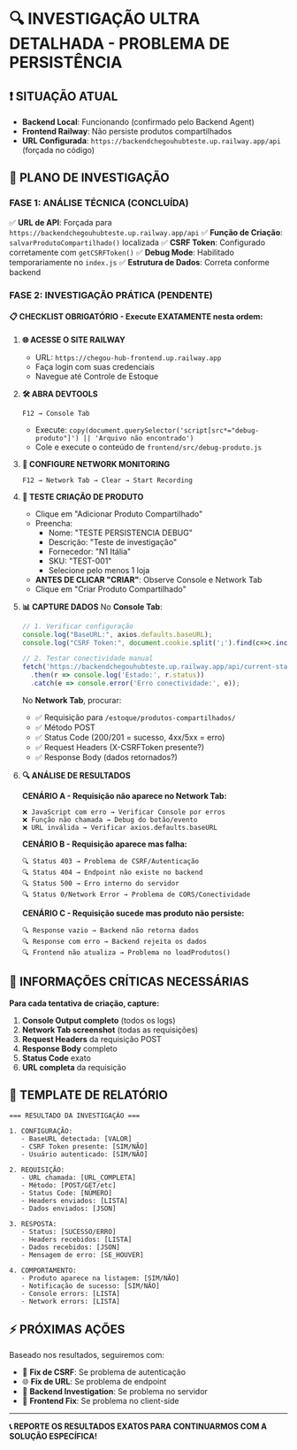 # 🔍 INVESTIGAÇÃO ULTRA DETALHADA - PROBLEMA DE PERSISTÊNCIA

## ❗ SITUAÇÃO ATUAL
- **Backend Local**: Funcionando (confirmado pelo Backend Agent)
- **Frontend Railway**: Não persiste produtos compartilhados
- **URL Configurada**: `https://backendchegouhubteste.up.railway.app/api` (forçada no código)

## 🎯 PLANO DE INVESTIGAÇÃO

### FASE 1: ANÁLISE TÉCNICA (CONCLUÍDA)
✅ **URL de API**: Forçada para `https://backendchegouhubteste.up.railway.app/api`
✅ **Função de Criação**: `salvarProdutoCompartilhado()` localizada
✅ **CSRF Token**: Configurado corretamente com `getCSRFToken()`
✅ **Debug Mode**: Habilitado temporariamente no `index.js`
✅ **Estrutura de Dados**: Correta conforme backend

### FASE 2: INVESTIGAÇÃO PRÁTICA (PENDENTE)

#### 📋 CHECKLIST OBRIGATÓRIO - Execute EXATAMENTE nesta ordem:

1. **🌐 ACESSE O SITE RAILWAY**
   - URL: `https://chegou-hub-frontend.up.railway.app`
   - Faça login com suas credenciais
   - Navegue até Controle de Estoque

2. **🛠️ ABRA DEVTOOLS**
   ```
   F12 → Console Tab
   ```
   - Execute: `copy(document.querySelector('script[src*="debug-produto"]') || 'Arquivo não encontrado')`
   - Cole e execute o conteúdo de `frontend/src/debug-produto.js`

3. **📡 CONFIGURE NETWORK MONITORING**
   ```
   F12 → Network Tab → Clear → Start Recording
   ```

4. **🎯 TESTE CRIAÇÃO DE PRODUTO**
   - Clique em "Adicionar Produto Compartilhado"
   - Preencha:
     - Nome: "TESTE PERSISTENCIA DEBUG"
     - Descrição: "Teste de investigação"
     - Fornecedor: "N1 Itália"
     - SKU: "TEST-001"
     - Selecione pelo menos 1 loja
   - **ANTES DE CLICAR "CRIAR"**: Observe Console e Network Tab
   - Clique em "Criar Produto Compartilhado"

5. **📊 CAPTURE DADOS**
   No **Console Tab**:
   ```javascript
   // 1. Verificar configuração
   console.log("BaseURL:", axios.defaults.baseURL);
   console.log("CSRF Token:", document.cookie.split(';').find(c=>c.includes('csrftoken')));

   // 2. Testar conectividade manual
   fetch('https://backendchegouhubteste.up.railway.app/api/current-state/', {credentials:'include'})
     .then(r => console.log('Estado:', r.status))
     .catch(e => console.error('Erro conectividade:', e));
   ```

   No **Network Tab**, procurar:
   - ✅ Requisição para `/estoque/produtos-compartilhados/`
   - ✅ Método POST
   - ✅ Status Code (200/201 = sucesso, 4xx/5xx = erro)
   - ✅ Request Headers (X-CSRFToken presente?)
   - ✅ Response Body (dados retornados?)

6. **🔍 ANÁLISE DE RESULTADOS**

   **CENÁRIO A - Requisição não aparece no Network Tab:**
   ```
   ❌ JavaScript com erro → Verificar Console por erros
   ❌ Função não chamada → Debug do botão/evento
   ❌ URL inválida → Verificar axios.defaults.baseURL
   ```

   **CENÁRIO B - Requisição aparece mas falha:**
   ```
   🔍 Status 403 → Problema de CSRF/Autenticação
   🔍 Status 404 → Endpoint não existe no backend
   🔍 Status 500 → Erro interno do servidor
   🔍 Status 0/Network Error → Problema de CORS/Conectividade
   ```

   **CENÁRIO C - Requisição sucede mas produto não persiste:**
   ```
   🔍 Response vazio → Backend não retorna dados
   🔍 Response com erro → Backend rejeita os dados
   🔍 Frontend não atualiza → Problema no loadProdutos()
   ```

## 🚨 INFORMAÇÕES CRÍTICAS NECESSÁRIAS

**Para cada tentativa de criação, capture:**

1. **Console Output completo** (todos os logs)
2. **Network Tab screenshot** (todas as requisições)
3. **Request Headers** da requisição POST
4. **Response Body** completo
5. **Status Code** exato
6. **URL completa** da requisição

## 📝 TEMPLATE DE RELATÓRIO

```
=== RESULTADO DA INVESTIGAÇÃO ===

1. CONFIGURAÇÃO:
   - BaseURL detectada: [VALOR]
   - CSRF Token presente: [SIM/NÃO]
   - Usuário autenticado: [SIM/NÃO]

2. REQUISIÇÃO:
   - URL chamada: [URL_COMPLETA]
   - Método: [POST/GET/etc]
   - Status Code: [NÚMERO]
   - Headers enviados: [LISTA]
   - Dados enviados: [JSON]

3. RESPOSTA:
   - Status: [SUCESSO/ERRO]
   - Headers recebidos: [LISTA]
   - Dados recebidos: [JSON]
   - Mensagem de erro: [SE_HOUVER]

4. COMPORTAMENTO:
   - Produto aparece na listagem: [SIM/NÃO]
   - Notificação de sucesso: [SIM/NÃO]
   - Console errors: [LISTA]
   - Network errors: [LISTA]
```

## ⚡ PRÓXIMAS AÇÕES

Baseado nos resultados, seguiremos com:
- 🔧 **Fix de CSRF**: Se problema de autenticação
- 🌐 **Fix de URL**: Se problema de endpoint
- 🚀 **Backend Investigation**: Se problema no servidor
- 🎨 **Frontend Fix**: Se problema no client-side

---
**📞 REPORTE OS RESULTADOS EXATOS PARA CONTINUARMOS COM A SOLUÇÃO ESPECÍFICA!**